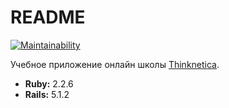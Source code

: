 # README
[![Maintainability](https://api.codeclimate.com/v1/badges/e55d8da8f92c3c9e6c39/maintainability)](https://codeclimate.com/github/RomanSerikov/qna/maintainability)

Учебное приложение онлайн школы [Thinknetica](http://thinknetica.com).

* **Ruby:**  2.2.6
* **Rails:** 5.1.2
